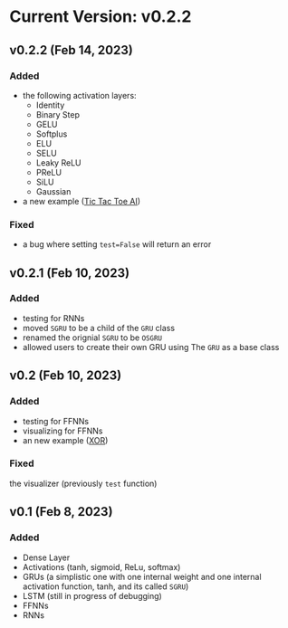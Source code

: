 # Current Version: v0.2.2

## v0.2.2 (Feb 14, 2023)
### Added

- the following activation layers:
  - Identity
  - Binary Step
  - GELU
  - Softplus
  - ELU
  - SELU
  - Leaky ReLU
  - PReLU
  - SiLU
  - Gaussian
- a new example ([Tic Tac Toe AI](https://github.com/pleituer/neuralNet/tree/main/examples/Tic%20Tac%20Toe))

### Fixed

- a bug where setting `test=False` will return an error

## v0.2.1 (Feb 10, 2023)
### Added

- testing for RNNs
- moved `SGRU` to be a child of the `GRU` class
- renamed the orignial `SGRU` to be `OSGRU`
- allowed users to create their own GRU using The `GRU` as a base class

## v0.2 (Feb 10, 2023)
### Added

- testing for FFNNs
- visualizing for FFNNs
- an new example ([XOR](https://github.com/pleituer/neuralNet/tree/main/examples/XOR))

### Fixed

the visualizer (previously `test` function)

## v0.1 (Feb 8, 2023)
### Added

- Dense Layer
- Activations (tanh, sigmoid, ReLu, softmax)
- GRUs (a simplistic one with one internal weight and one internal activation function, tanh, and its called `SGRU`)
- LSTM (still in progress of debugging)
- FFNNs
- RNNs
